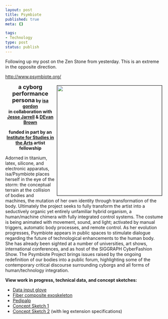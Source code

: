 ```yaml
--- 
layout: post
title: Psymbiote
published: true
meta: {}

tags: 
- Technology
type: post
status: publish
---
```

<p>Following up my post on the Zen Stone from yesterday. This is an extreme in 
the opposite direction.</p>
<p><a href="http://www.psymbiote.org/">http://www.psymbiote.org/</a></p>
<p>
<img height="349" src="http://www.psymbiote.org/psymbiote.jpg" width="333" align="right" border="1" hspace="5" vspace="5"></p>
<p align="center"><font size="4"><strong>a cyborg performance persona</strong></font><strong> 
by <a href="http://isa.sensoryengineering.net/">isa gordon</a><br>
</strong><strong>in collaboration with <a href="http://jessejarrell.com/">Jesse 
Jarrell</a> &amp; <a href="http://devan.sensoryengineering.net">DEvan Brown</a></strong></p>
<p align="center"><strong>funded in part by an <a href="http://isa.asu.edu/">
Institute for Studies in the Arts</a> artist fellowship</strong></p>
<p>Adorned in titanium, latex, silicone, and electronic apparatus, isa/Psymbiote 
places herself in the eye of the storm: the conceptual terrain at the collision 
of bodies and machines, the mutation of her own identity through transformation 
of the body. Ultimately the project seeks to fully transform the artist into a 
seductively organic yet entirely unfamiliar hybrid organism, a human/machine 
chimera with fully integrated control systems. The costume is being animated 
with movement, sound, and light; activated by manual triggers, automatic body 
processes, and remote control. As her evolution progresses, Psymbiote appears in 
public spaces to stimulate dialogue regarding the future of technological 
enhancements to the human body. She has already been sighted at a number of 
universities, art shows, international conferences, and as host of the SIGGRAPH 
CyberFashion Show. The Psymbiote Project brings issues raised by the ongoing 
redefinition of our bodies into a public forum, highlighting some of the 
contemporary critical discourse surrounding cyborgs and all forms of 
human/technology integration. </p>
<p align="left"><strong>View work in progress, technical data, and concept 
sketches:</strong> </p>
<ul>
	<li><a href="http://www.psymbiote.org/glove.html">Data input glove</a> 
	</li>
	<li><a href="http://www.psymbiote.org/exoskel.html">Fiber composite 
	exoskeleton</a> 
	</li>
	<li><a href="http://www.psymbiote.org/pedipalp.html">Pedipalp</a> 
	</li>
	<li><a href="http://www.psymbiote.org/concept1.html">Concept Sketch 1</a> 
	</li>
	<li><a href="http://www.psymbiote.org/conceptlegs.html">Concept Sketch 2</a> 
	(with leg extension specifications) </li>
</ul>
